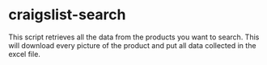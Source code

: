 # craigslist-search
This script retrieves all the data from the products you want to search. This will download every picture of the product and  put all data collected in the excel file.
